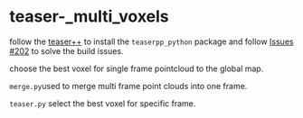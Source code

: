 # teaser-_multi_voxels

follow the [teaser++](https://github.com/MIT-SPARK/TEASER-plusplus/tree/master) to install the `teaserpp_python` package and follow [Issues #202](https://github.com/MIT-SPARK/TEASER-plusplus/issues/202) to solve the build issues.

choose the best voxel for single frame pointcloud to the global map.

`merge.py`used to merge multi frame point clouds into one frame.

`teaser.py` select the best voxel for specific frame.
